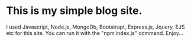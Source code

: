 # This is my simple blog site.
I used Javascript, Node.js, MongoDb, Bootstrapt, Express.js, Jquery, EJS etc for this site.
You can run it with the "npm index.js" command. 
Enjoy...
